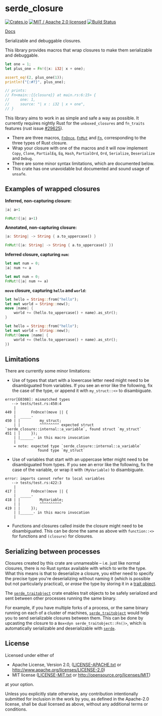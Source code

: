 # serde_closure

[![Crates.io](https://img.shields.io/crates/v/serde_closure.svg?maxAge=86400)](https://crates.io/crates/serde_closure)
[![MIT / Apache 2.0 licensed](https://img.shields.io/crates/l/serde_closure.svg?maxAge=2592000)](#License)
[![Build Status](https://dev.azure.com/alecmocatta/serde_closure/_apis/build/status/tests?branchName=master)](https://dev.azure.com/alecmocatta/serde_closure/_build/latest?branchName=master)

[Docs](https://docs.rs/serde_closure/0.2.8)

Serializable and debuggable closures.

This library provides macros that wrap closures to make them serializable and
debuggable.

```rust
let one = 1;
let plus_one = Fn!(|x: i32| x + one);

assert_eq!(2, plus_one(1));
println!("{:#?}", plus_one);

// prints:
// Fn<main::{{closure}} at main.rs:6:15> {
//     one: 1,
//     source: "| x : i32 | x + one",
// }
```

This library aims to work in as simple and safe a way as possible. It currently
requires nightly Rust for the `unboxed_closures` and `fn_traits` features (rust
issue [#29625](https://github.com/rust-lang/rust/issues/29625)).

 * There are three macros,
   [`FnOnce`](https://docs.rs/serde_closure/0.2.8/serde_closure/macro.FnOnce.html),
   [`FnMut`](https://docs.rs/serde_closure/0.2.8/serde_closure/macro.FnMut.html)
   and [`Fn`](https://docs.rs/serde_closure/0.2.8/serde_closure/macro.Fn.html),
   corresponding to the three types of Rust closure.
 * Wrap your closure with one of the macros and it will now implement `Copy`,
   `Clone`, `PartialEq`, `Eq`, `Hash`, `PartialOrd`, `Ord`, `Serialize`,
   `Deserialize` and `Debug`.
 * There are some minor syntax limitations, which are documented below.
 * This crate has one unavoidable but documented and sound usage of
   `unsafe`.

## Examples of wrapped closures
**Inferred, non-capturing closure:**
```rust
|a| a+1
```
```rust
FnMut!(|a| a+1)
```

**Annotated, non-capturing closure:**
```rust
|a: String| -> String { a.to_uppercase() }
```
```rust
FnMut!(|a: String| -> String { a.to_uppercase() })
```

**Inferred closure, capturing `num`:**
```rust
let mut num = 0;
|a| num += a
```
```rust
let mut num = 0;
FnMut!(|a| num += a)
```

**`move` closure, capturing `hello` and `world`:**
```rust
let hello = String::from("hello");
let mut world = String::new();
move |name| {
    world += (hello.to_uppercase() + name).as_str();
}
```
```rust
let hello = String::from("hello");
let mut world = String::new();
FnMut!(move |name| {
    world += (hello.to_uppercase() + name).as_str();
})
```

## Limitations
There are currently some minor limitations:

 * Use of types that start with a lowercase letter need might need to be
   disambiguated from variables. If you see an error like the following, fix the
   case of the type, or append it with `my_struct::<>` to disambiguate.
```text
error[E0308]: mismatched types
   --> tests/test.rs:450:4
    |
449 |       FnOnce!(move || {
    |  _____-
450 | |         my_struct;
    | |         ^^^^^^^^^ expected struct `serde_closure::internal::a_variable`, found struct `my_struct`
451 | |     });
    | |______- in this macro invocation
    |
    = note: expected type `serde_closure::internal::a_variable`
               found type `my_struct`
```

 * Use of variables that start with an uppercase letter might need to be
   disambiguated from types. If you see an error like the following, fix the
   case of the variable, or wrap it with `(MyVariable)` to disambiguate.
```text
error: imports cannot refer to local variables
   --> tests/test.rs:422:3
    |
417 |       FnOnce!(move || {
    |  _____-
418 | |         MyVariable;
    | |         ^^^^^^^^^^
419 | |     });
    | |______- in this macro invocation
    |
```

 * Functions and closures called inside the closure might need to be
   disambiguated. This can be done the same as above with `function::<>` for
   functions and `(closure)` for closures.

## Serializing between processes

Closures created by this crate are unnameable – i.e. just like normal closures,
there is no Rust syntax available with which to write the type. What this means
is that to deserialize a closure, you either need to specify the precise type
you're deserializing without naming it (which is possible but not particularly
practical), or *erase* the type by storing it in a
[trait object](https://doc.rust-lang.org/beta/book/ch17-02-trait-objects.html).

The [`serde_traitobject`](https://github.com/alecmocatta/serde_traitobject)
crate enables trait objects to be safely serialized and sent between other
processes running the same binary.

For example, if you have multiple forks of a process, or the same binary running
on each of a cluster of machines,
[`serde_traitobject`](https://github.com/alecmocatta/serde_traitobject) would
help you to send serializable closures between them. This can be done by
upcasting the closure to a `Box<dyn serde_traitobject::Fn()>`, which is
automatically serializable and deserializable with
[`serde`](https://github.com/serde-rs/serde).

## License
Licensed under either of

 * Apache License, Version 2.0, ([LICENSE-APACHE.txt](LICENSE-APACHE.txt) or http://www.apache.org/licenses/LICENSE-2.0)
 * MIT license ([LICENSE-MIT.txt](LICENSE-MIT.txt) or http://opensource.org/licenses/MIT)

at your option.

Unless you explicitly state otherwise, any contribution intentionally submitted for inclusion in the work by you, as defined in the Apache-2.0 license, shall be dual licensed as above, without any additional terms or conditions.
